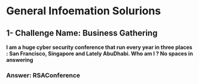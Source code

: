 # General Infoemation Solurions 
 ## 1- Challenge Name: Business Gathering
**I am a huge cyber security conference that run every year in three places : San Francisco, Singapore and Lately AbuDhabi. Who am I ? No spaces in answering**
### Answer: RSAConference

